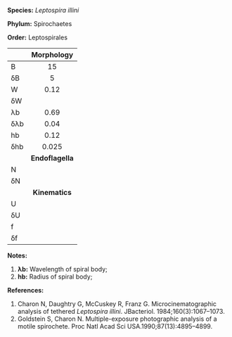 **Species:** *Leptospira illini*

**Phylum:** Spirochaetes

**Order:** Leptospirales

|     | **Morphology** |
|:--- | :------------: |
| B   | 15 |
| δB  | 5 |
| W   | 0.12 |
| δW  |  |
| λb  | 0.69 |
| δλb | 0.04 |
| hb  | 0.12 |
| δhb | 0.025 |
|     | **Endoflagella** |
| N   |  |
| δN  |  |
|     | **Kinematics** |
| U   |  |
| δU  |  |
| f   |  |
| δf  |  |

**Notes:**

1. **λb:** Wavelength of spiral body;
1. **hb:** Radius of spiral body;

**References:**

1. Charon N, Daughtry G, McCuskey R, Franz G. Microcinematographic analysis of tethered *Leptospira illini*.  JBacteriol. 1984;160(3):1067–1073.
1. Goldstein S, Charon N.  Multiple-exposure photographic analysis of a motile spirochete.  Proc Natl Acad Sci USA.1990;87(13):4895–4899.

